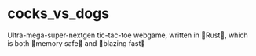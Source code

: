 # cocks_vs_dogs
Ultra-mega-super-nextgen tic-tac-toe webgame, written in 🚀Rust🚀, which is both 🚀memory safe🚀 and 🚀blazing fast🚀
